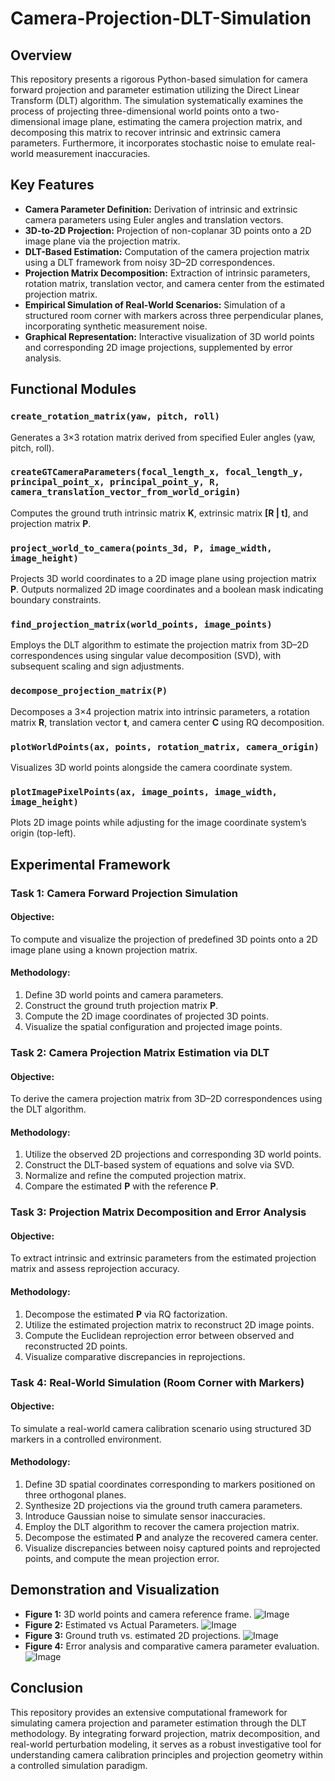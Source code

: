 # Camera-Projection-DLT-Simulation

## Overview

This repository presents a rigorous Python-based simulation for camera forward projection and parameter estimation utilizing the Direct Linear Transform (DLT) algorithm. The simulation systematically examines the process of projecting three-dimensional world points onto a two-dimensional image plane, estimating the camera projection matrix, and decomposing this matrix to recover intrinsic and extrinsic camera parameters. Furthermore, it incorporates stochastic noise to emulate real-world measurement inaccuracies.

## Key Features

- **Camera Parameter Definition:** Derivation of intrinsic and extrinsic camera parameters using Euler angles and translation vectors.
- **3D-to-2D Projection:** Projection of non-coplanar 3D points onto a 2D image plane via the projection matrix.
- **DLT-Based Estimation:** Computation of the camera projection matrix using a DLT framework from noisy 3D–2D correspondences.
- **Projection Matrix Decomposition:** Extraction of intrinsic parameters, rotation matrix, translation vector, and camera center from the estimated projection matrix.
- **Empirical Simulation of Real-World Scenarios:** Simulation of a structured room corner with markers across three perpendicular planes, incorporating synthetic measurement noise.
- **Graphical Representation:** Interactive visualization of 3D world points and corresponding 2D image projections, supplemented by error analysis.

## Functional Modules

### `create_rotation_matrix(yaw, pitch, roll)`

Generates a 3×3 rotation matrix derived from specified Euler angles (yaw, pitch, roll).

### `createGTCameraParameters(focal_length_x, focal_length_y, principal_point_x, principal_point_y, R, camera_translation_vector_from_world_origin)`

Computes the ground truth intrinsic matrix **K**, extrinsic matrix **[R | t]**, and projection matrix **P**.

### `project_world_to_camera(points_3d, P, image_width, image_height)`

Projects 3D world coordinates to a 2D image plane using projection matrix **P**. Outputs normalized 2D image coordinates and a boolean mask indicating boundary constraints.

### `find_projection_matrix(world_points, image_points)`

Employs the DLT algorithm to estimate the projection matrix from 3D–2D correspondences using singular value decomposition (SVD), with subsequent scaling and sign adjustments.

### `decompose_projection_matrix(P)`

Decomposes a 3×4 projection matrix into intrinsic parameters, a rotation matrix **R**, translation vector **t**, and camera center **C** using RQ decomposition.

### `plotWorldPoints(ax, points, rotation_matrix, camera_origin)`

Visualizes 3D world points alongside the camera coordinate system.

### `plotImagePixelPoints(ax, image_points, image_width, image_height)`

Plots 2D image points while adjusting for the image coordinate system’s origin (top-left).

## Experimental Framework

### **Task 1: Camera Forward Projection Simulation**

#### Objective:

To compute and visualize the projection of predefined 3D points onto a 2D image plane using a known projection matrix.

#### Methodology:

1. Define 3D world points and camera parameters.
2. Construct the ground truth projection matrix **P**.
3. Compute the 2D image coordinates of projected 3D points.
4. Visualize the spatial configuration and projected image points.

### **Task 2: Camera Projection Matrix Estimation via DLT**

#### Objective:

To derive the camera projection matrix from 3D–2D correspondences using the DLT algorithm.

#### Methodology:

1. Utilize the observed 2D projections and corresponding 3D world points.
2. Construct the DLT-based system of equations and solve via SVD.
3. Normalize and refine the computed projection matrix.
4. Compare the estimated **P** with the reference **P**.

### **Task 3: Projection Matrix Decomposition and Error Analysis**

#### Objective:

To extract intrinsic and extrinsic parameters from the estimated projection matrix and assess reprojection accuracy.

#### Methodology:

1. Decompose the estimated **P** via RQ factorization.
2. Utilize the estimated projection matrix to reconstruct 2D image points.
3. Compute the Euclidean reprojection error between observed and reconstructed 2D points.
4. Visualize comparative discrepancies in reprojections.

### **Task 4: Real-World Simulation (Room Corner with Markers)**

#### Objective:

To simulate a real-world camera calibration scenario using structured 3D markers in a controlled environment.

#### Methodology:

1. Define 3D spatial coordinates corresponding to markers positioned on three orthogonal planes.
2. Synthesize 2D projections via the ground truth camera parameters.
3. Introduce Gaussian noise to simulate sensor inaccuracies.
4. Employ the DLT algorithm to recover the camera projection matrix.
5. Decompose the estimated **P** and analyze the recovered camera center.
6. Visualize discrepancies between noisy captured points and reprojected points, and compute the mean projection error.

## Demonstration and Visualization

- **Figure 1:** 3D world points and camera reference frame.
  ![Image](https://github.com/user-attachments/assets/83b4b28d-4726-457f-b42b-acaf9f065d28)
- **Figure 2:** Estimated vs Actual Parameters.
  ![Image](https://github.com/user-attachments/assets/6b59be76-86ec-49ab-8bec-a48a31f557ad)
- **Figure 3:** Ground truth vs. estimated 2D projections.
  ![Image](https://github.com/user-attachments/assets/21e04102-2c22-4282-b2f7-bc3241ff0d89)
- **Figure 4:** Error analysis and comparative camera parameter evaluation.
  ![Image](https://github.com/user-attachments/assets/444b221c-c900-4614-a433-2e80e4922d71)

## Conclusion

This repository provides an extensive computational framework for simulating camera projection and parameter estimation through the DLT methodology. By integrating forward projection, matrix decomposition, and real-world perturbation modeling, it serves as a robust investigative tool for understanding camera calibration principles and projection geometry within a controlled simulation paradigm.
